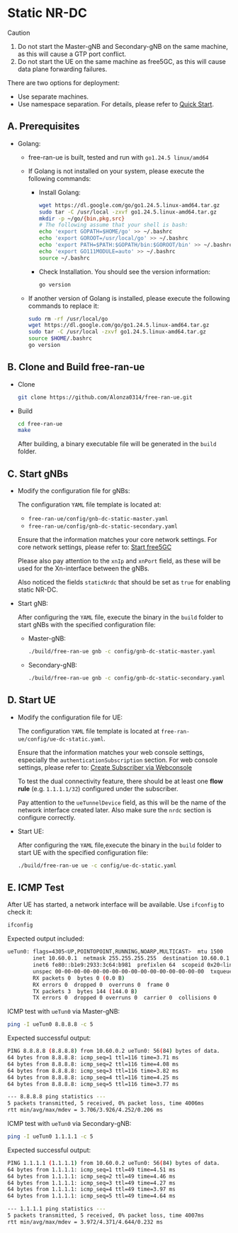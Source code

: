 # Static NR-DC

> [!Caution]
>
> 1. Do not start the Master-gNB and Secondary-gNB on the same machine, as this will cause a GTP port conflict.
> 2. Do not start the UE on the same machine as free5GC, as this will cause data plane forwarding failures.
>
> There are two options for deployment:
>
> - Use separate machines.
> - Use namespace separation. For details, please refer to [Quick Start](06-quickstart-static-nrdc.md).

## A. Prerequisites

- Golang:

    - free-ran-ue is built, tested and run with `go1.24.5 linux/amd64`
    - If Golang is not installed on your system, please execute the following commands:

        - Install Golang:

            ```bash
            wget https://dl.google.com/go/go1.24.5.linux-amd64.tar.gz
            sudo tar -C /usr/local -zxvf go1.24.5.linux-amd64.tar.gz
            mkdir -p ~/go/{bin,pkg,src}
            # The following assume that your shell is bash:
            echo 'export GOPATH=$HOME/go' >> ~/.bashrc
            echo 'export GOROOT=/usr/local/go' >> ~/.bashrc
            echo 'export PATH=$PATH:$GOPATH/bin:$GOROOT/bin' >> ~/.bashrc
            echo 'export GO111MODULE=auto' >> ~/.bashrc
            source ~/.bashrc
            ```

        - Check Installation. You should see the version information:

            ```bash
            go version
            ```

    - If another version of Golang is installed, please execute the following commands to replace it:

        ```bash
        sudo rm -rf /usr/local/go
        wget https://dl.google.com/go/go1.24.5.linux-amd64.tar.gz
        sudo tar -C /usr/local -zxvf go1.24.5.linux-amd64.tar.gz
        source $HOME/.bashrc
        go version
        ```

## B. Clone and Build free-ran-ue

- Clone

    ```bash
    git clone https://github.com/Alonza0314/free-ran-ue.git
    ```

- Build

    ```bash
    cd free-ran-ue
    make
    ```

    After building, a binary executable file will be generated in the `build` folder.

## C. Start gNBs

- Modify the configuration file for gNBs:

    The configuration `YAML` file template is located at:

    - `free-ran-ue/config/gnb-dc-static-master.yaml`
    - `free-ran-ue/config/gnb-dc-static-secondary.yaml`

    Ensure that the information matches your core network settings. For core network settings, please refer to: [Start free5GC](01-free5gc.md)

    Please also pay attention to the `xnIp` and `xnPort` field, as these will be used for the Xn-interface between the gNBs.

    Also noticed the fields `staticNrdc` that should be set as `true` for enabling static NR-DC.

- Start gNB:

    After configuring the `YAML` file, execute the binary in the `build` folder to start gNBs with the specified configuration file:

    - Master-gNB:

        ```bash
        ./build/free-ran-ue gnb -c config/gnb-dc-static-master.yaml
        ```

    - Secondary-gNB:

        ```bash
        ./build/free-ran-ue gnb -c config/gnb-dc-static-secondary.yaml
        ```

## D. Start UE

- Modify the configuration file for UE:

    The configuration `YAML` file template is located at `free-ran-ue/config/ue-dc-static.yaml`.

    Ensure that the information matches your web console settings, especially the `authenticationSubscription` section. For web console settings, please refer to: [Create Subscriber via Webconsole](https://free5gc.org/guide/Webconsole/Create-Subscriber-via-webconsole/)

    To test the dual connectivity feature, there should be at least one **flow rule** (e.g. `1.1.1.1/32`) configured under the subscriber.

    Pay attention to the `ueTunnelDevice` field, as this will be the name of the network interface created later. Also make sure the `nrdc` section is configure correctly.

- Start UE:

    After configuring the `YAML` file,execute the binary in the `build` folder to start UE with the specified configuration file:

    ```bash
    ./build/free-ran-ue ue -c config/ue-dc-static.yaml
    ```

## E. ICMP Test

After UE has started, a network interface will be available. Use `ifconfig` to check it:

```bash
ifconfig
```

Expected output included:

```bash
ueTun0: flags=4305<UP,POINTOPOINT,RUNNING,NOARP,MULTICAST>  mtu 1500
        inet 10.60.0.1  netmask 255.255.255.255  destination 10.60.0.1
        inet6 fe80::b1e9:2933:3c64:b981  prefixlen 64  scopeid 0x20<link>
        unspec 00-00-00-00-00-00-00-00-00-00-00-00-00-00-00-00  txqueuelen 500  (UNSPEC)
        RX packets 0  bytes 0 (0.0 B)
        RX errors 0  dropped 0  overruns 0  frame 0
        TX packets 3  bytes 144 (144.0 B)
        TX errors 0  dropped 0 overruns 0  carrier 0  collisions 0
```

ICMP test with `ueTun0` via Master-gNB:

```bash
ping -I ueTun0 8.8.8.8 -c 5
```

Expected successful output:

```bash
PING 8.8.8.8 (8.8.8.8) from 10.60.0.2 ueTun0: 56(84) bytes of data.
64 bytes from 8.8.8.8: icmp_seq=1 ttl=116 time=3.71 ms
64 bytes from 8.8.8.8: icmp_seq=2 ttl=116 time=4.08 ms
64 bytes from 8.8.8.8: icmp_seq=3 ttl=116 time=3.82 ms
64 bytes from 8.8.8.8: icmp_seq=4 ttl=116 time=4.25 ms
64 bytes from 8.8.8.8: icmp_seq=5 ttl=116 time=3.77 ms

--- 8.8.8.8 ping statistics ---
5 packets transmitted, 5 received, 0% packet loss, time 4006ms
rtt min/avg/max/mdev = 3.706/3.926/4.252/0.206 ms
```

ICMP test with `ueTun0` via Secondary-gNB:

```bash
ping -I ueTun0 1.1.1.1 -c 5
```

Expected successful output:

```bash
PING 1.1.1.1 (1.1.1.1) from 10.60.0.2 ueTun0: 56(84) bytes of data.
64 bytes from 1.1.1.1: icmp_seq=1 ttl=49 time=4.51 ms
64 bytes from 1.1.1.1: icmp_seq=2 ttl=49 time=4.46 ms
64 bytes from 1.1.1.1: icmp_seq=3 ttl=49 time=4.27 ms
64 bytes from 1.1.1.1: icmp_seq=4 ttl=49 time=3.97 ms
64 bytes from 1.1.1.1: icmp_seq=5 ttl=49 time=4.64 ms

--- 1.1.1.1 ping statistics ---
5 packets transmitted, 5 received, 0% packet loss, time 4007ms
rtt min/avg/max/mdev = 3.972/4.371/4.644/0.232 ms
```

